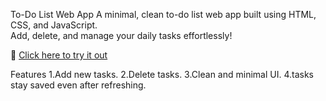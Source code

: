 To-Do List Web App
A minimal, clean to-do list web app built using HTML, CSS, and JavaScript.  
Add, delete, and manage your daily tasks effortlessly!

🔗 [Click here to try it out](https://kkxris.github.io/to-do-list/)

Features
1.Add new tasks.
2.Delete tasks.
3.Clean and minimal UI.
4.tasks stay saved even after refreshing.
